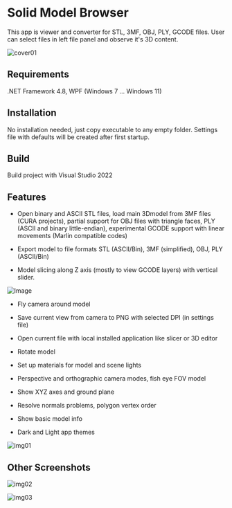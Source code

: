 # Solid Model Browser

This app is viewer and converter for STL, 3MF, OBJ, PLY, GCODE files.
User can select files in left file panel and observe it's 3D content.

![cover01](https://github.com/user-attachments/assets/c996f67c-7100-4a8b-92c1-af75fd2d44bb)

## Requirements

.NET Framework 4.8, WPF (Windows 7 ... Windows 11)

## Installation

No installation needed, just copy executable to any empty folder. Settings file with defaults will be created after first startup.

## Build

Build project with Visual Studio 2022

## Features

- Open binary and ASCII STL files, load main 3Dmodel from 3MF files (CURA projects), partial support for OBJ files with triangle faces, PLY (ASCII and binary little-endian), experimental GCODE support with linear movements (Marlin compatible codes)

- Export model to file formats STL (ASCII/Bin), 3MF (simplified), OBJ, PLY (ASCII/Bin)

- Model slicing along Z axis (mostly to view GCODE layers) with vertical slider.

![Image](https://github.com/user-attachments/assets/cae961b2-a81f-4781-9cdd-b1b331ee9393)

- Fly camera around model

- Save current view from camera to PNG with selected DPI (in settings file)

- Open current file with local installed application like slicer or 3D editor

- Rotate model

- Set up materials for model and scene lights

- Perspective and orthographic camera modes, fish eye FOV model

- Show XYZ axes and ground plane

- Resolve normals problems, polygon vertex order

- Show basic model info

- Dark and Light app themes

![img01](https://github.com/user-attachments/assets/dd72c856-e867-4916-bc21-bff514890afe)

## Other Screenshots

![img02](https://github.com/user-attachments/assets/03dd9a9f-9a7e-477d-a349-92937fc5d4d3)

![img03](https://github.com/user-attachments/assets/dc0cea81-80e8-407a-b1f1-e9d900b76b83)
